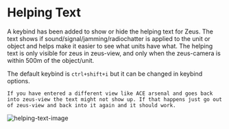 # Helping Text
A keybind has been added to show or hide the helping text for Zeus. The text shows if sound/signal/jamming/radiochatter is applied to the unit or object and helps make it easier to see what units have what. The helping text is only visible for zeus in zeus-view, and only when the zeus-camera is within 500m of the object/unit.

The default keybind is ``ctrl+shift+i`` but it can be changed in keybind options.

```admonish info
If you have entered a different view like ACE arsenal and goes back into zeus-view the text might not show up. If that happens just go out of zeus-view and back into it again and it should work.
```

![helping-text-image](https://user-images.githubusercontent.com/7889925/134807588-1639fe76-e424-4588-9665-3a66f3801b3a.jpg)
